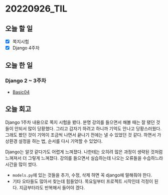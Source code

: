 # 20220926_TIL
## 오늘 할 일
- [X] 쪽지시험
- [X] Django 4주차

## 오늘 한 일
### Django 2 ~ 3주차
- [Basic04](/Python/Django/Basic04.md)


## 오늘 회고
Django 1주차 내용으로 쪽지 시험을 봤다.
분명 강의를 들으면서 해볼 때는 잘 됐던 것들이 안되서 많이 당황했다.
그리고 갑자기 하려고 하니까 기억도 안나고 당황스러웠다.
그래도 봤던 것이 기억이 조금씩 나면서 끝나기 전에는 낼 수 있었던 것 같다.
하면서 가상환경 설정을 하는 법, 순서를 다시 기억할 수 있었다.

Django는 알것 같다가도 어렵게 느껴졌다.
나한테는 오히려 많은 과정이 생략된 것처럼 느껴져서 더 그렇게 느껴졌다.
강의를 들으면서 실습하는데 나오는 오류들을 수습하느라 시간을 많이 썼다.
- `models.py`에 있는 것들을 추가, 수정, 삭제 하면 꼭 django에 말해줘야 한다.
- 기타 오타들도 많아서 찾는데 힘들었다.
목요일부터 프로젝트 시작인데 걱정이 된다.
지금부터라도 반복해서 들어야 겠다.
